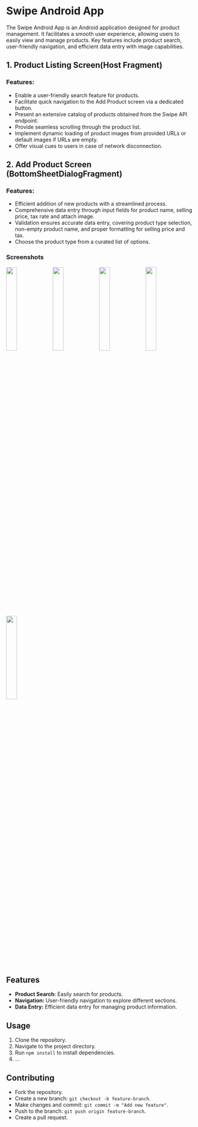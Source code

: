 # Swipe Android App
The Swipe Android App is an Android application designed for product management. It facilitates a smooth user experience, allowing users to easily view and manage products. Key features include product search, user-friendly navigation, and efficient data entry with image capabilities.

## 1. Product Listing Screen(Host Fragment)
### Features:
- Enable a user-friendly search feature for products.
- Facilitate quick navigation to the Add Product screen via a dedicated button.
- Present an extensive catalog of products obtained from the Swipe API endpoint.
- Provide seamless scrolling through the product list.
- Implement dynamic loading of product images from provided URLs or default images if URLs are empty.
- Offer visual cues to users in case of network disconnection.

## 2. Add Product Screen (BottomSheetDialogFragment)
### Features:
- Efficient addition of new products with a streamlined process.
- Comprehensive data entry through input fields for product name, selling price, tax rate and attach image.
- Validation ensures accurate data entry, covering product type selection, non-empty product name, and proper formatting for selling price and tax.
- Choose the product type from a curated list of options.

### Screenshots
<div style="dispaly:flex">
    <img src="https://github.com/amitYadavDev/SwipeApp/assets/45551012/99168dee-75e7-4d28-aff4-3f67f250e396" width="24%">
    <img src="https://github.com/amitYadavDev/SwipeApp/assets/45551012/ce79b64c-fa14-4487-9b17-c1027c5156e9" width="24%">
    <img src="https://github.com/amitYadavDev/SwipeApp/assets/45551012/577c1c7f-313d-4ee8-8d59-79671af9aa1c" width="24%">
    <img src="https://github.com/amitYadavDev/SwipeApp/assets/45551012/9c19b840-08ea-4a3e-a727-66ac77f21b5b" width="24%">
    <img src="https://github.com/amitYadavDev/SwipeApp/assets/45551012/08d79216-c699-47ba-a840-5221d8b4ac5b" width="24%">
</div>


## Features
- **Product Search:** Easily search for products.
- **Navigation:** User-friendly navigation to explore different sections.
- **Data Entry:** Efficient data entry for managing product information.

## Usage
1. Clone the repository.
2. Navigate to the project directory.
3. Run `npm install` to install dependencies.
4. ...

## Contributing
- Fork the repository.
- Create a new branch: `git checkout -b feature-branch`.
- Make changes and commit: `git commit -m "Add new feature"`.
- Push to the branch: `git push origin feature-branch`.
- Create a pull request.
